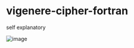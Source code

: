 # vigenere-cipher-fortran
self explanatory

![image](https://github.com/yuvlian/vigenere-cipher-fortran/assets/138542238/7a4261cb-291f-49ba-8ff7-a0d212cfeb09)
